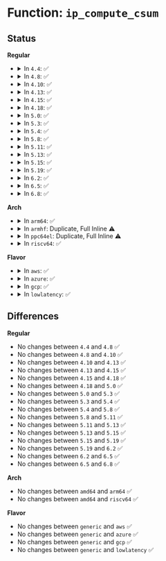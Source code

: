# Function: <code>ip_compute_csum</code>

## Status
<b>Regular</b>
<ul>
<li>
<details>
<summary>In <code>4.4</code>: ✅</summary>

```c
__sum16 ip_compute_csum(const void *buff, int len);
```

**Collision:** Unique Global

**Inline:** No

**Transformation:** False

**Instances:**

```
In arch/x86/lib/csum-partial_64.c (ffffffff813f6390)
Location: arch/x86/lib/csum-partial_64.c:143
Inline: False
Direct callers:
  - block/t10-pi.c:t10_pi_ip_fn
  - net/ipv4/igmp.c:igmpv3_sendpack
  - net/ipv4/igmp.c:igmp_send_report
  - net/ipv4/ipmr.c:pim_rcv
```
**Symbols:**

```
ffffffff813f6390-ffffffff813f63bb: ip_compute_csum (STB_GLOBAL)
```
</details>
</li>
<li>
<details>
<summary>In <code>4.8</code>: ✅</summary>

```c
__sum16 ip_compute_csum(const void *buff, int len);
```

**Collision:** Unique Global

**Inline:** No

**Transformation:** False

**Instances:**

```
In arch/x86/lib/csum-partial_64.c (ffffffff8143cf60)
Location: arch/x86/lib/csum-partial_64.c:143
Inline: False
Direct callers:
  - block/t10-pi.c:t10_pi_ip_fn
  - net/ipv4/igmp.c:igmp_send_report
  - net/ipv4/igmp.c:igmpv3_sendpack
  - net/ipv4/ipmr.c:pim_rcv
```
**Symbols:**

```
ffffffff8143cf60-ffffffff8143cf8b: ip_compute_csum (STB_GLOBAL)
```
</details>
</li>
<li>
<details>
<summary>In <code>4.10</code>: ✅</summary>

```c
__sum16 ip_compute_csum(const void *buff, int len);
```

**Collision:** Unique Global

**Inline:** No

**Transformation:** False

**Instances:**

```
In arch/x86/lib/csum-partial_64.c (ffffffff81459f00)
Location: arch/x86/lib/csum-partial_64.c:144
Inline: False
Direct callers:
  - block/t10-pi.c:t10_pi_ip_fn
  - net/ipv4/igmp.c:igmp_send_report
  - net/ipv4/igmp.c:igmpv3_sendpack
  - net/ipv4/ipmr.c:pim_rcv
```
**Symbols:**

```
ffffffff81459f00-ffffffff81459f2b: ip_compute_csum (STB_GLOBAL)
```
</details>
</li>
<li>
<details>
<summary>In <code>4.13</code>: ✅</summary>

```c
__sum16 ip_compute_csum(const void *buff, int len);
```

**Collision:** Unique Global

**Inline:** No

**Transformation:** False

**Instances:**

```
In arch/x86/lib/csum-partial_64.c (ffffffff818fba50)
Location: arch/x86/lib/csum-partial_64.c:144
Inline: False
Direct callers:
  - block/t10-pi.c:t10_pi_ip_fn
  - net/ipv4/igmp.c:igmp_send_report
  - net/ipv4/igmp.c:igmpv3_sendpack
  - net/ipv4/ipmr.c:pim_rcv
```
**Symbols:**

```
ffffffff818fba50-ffffffff818fba7b: ip_compute_csum (STB_GLOBAL)
```
</details>
</li>
<li>
<details>
<summary>In <code>4.15</code>: ✅</summary>

```c
__sum16 ip_compute_csum(const void *buff, int len);
```

**Collision:** Unique Global

**Inline:** No

**Transformation:** False

**Instances:**

```
In arch/x86/lib/csum-partial_64.c (ffffffff819828a0)
Location: arch/x86/lib/csum-partial_64.c:145
Inline: False
Direct callers:
  - block/t10-pi.c:t10_pi_ip_fn
  - net/ipv4/igmp.c:igmp_send_report
  - net/ipv4/igmp.c:igmpv3_sendpack
  - net/ipv4/ipmr.c:pim_rcv
```
**Symbols:**

```
ffffffff819828a0-ffffffff819828cb: ip_compute_csum (STB_GLOBAL)
```
</details>
</li>
<li>
<details>
<summary>In <code>4.18</code>: ✅</summary>

```c
__sum16 ip_compute_csum(const void *buff, int len);
```

**Collision:** Unique Global

**Inline:** No

**Transformation:** False

**Instances:**

```
In arch/x86/lib/csum-partial_64.c (ffffffff819dedd0)
Location: arch/x86/lib/csum-partial_64.c:145
Inline: False
Direct callers:
  - block/t10-pi.c:t10_pi_ip_fn
  - net/ipv4/igmp.c:igmp_send_report
  - net/ipv4/igmp.c:igmpv3_sendpack
  - net/ipv4/ipmr.c:pim_rcv
```
**Symbols:**

```
ffffffff819dedd0-ffffffff819dedfb: ip_compute_csum (STB_GLOBAL)
```
</details>
</li>
<li>
<details>
<summary>In <code>5.0</code>: ✅</summary>

```c
__sum16 ip_compute_csum(const void *buff, int len);
```

**Collision:** Unique Global

**Inline:** No

**Transformation:** False

**Instances:**

```
In arch/x86/lib/csum-partial_64.c (ffffffff81a19d00)
Location: arch/x86/lib/csum-partial_64.c:145
Inline: False
Direct callers:
  - block/t10-pi.c:t10_pi_ip_fn
  - net/ipv4/igmp.c:igmp_send_report
  - net/ipv4/igmp.c:igmpv3_sendpack
  - net/ipv4/ipmr.c:pim_rcv
```
**Symbols:**

```
ffffffff81a19d00-ffffffff81a19d2b: ip_compute_csum (STB_GLOBAL)
```
</details>
</li>
<li>
<details>
<summary>In <code>5.3</code>: ✅</summary>

```c
__sum16 ip_compute_csum(const void *buff, int len);
```

**Collision:** Unique Global

**Inline:** No

**Transformation:** False

**Instances:**

```
In arch/x86/lib/csum-partial_64.c (ffffffff81a89a20)
Location: arch/x86/lib/csum-partial_64.c:145
Inline: False
Direct callers:
  - block/t10-pi.c:t10_pi_ip_fn
  - net/ipv4/igmp.c:igmp_send_report
  - net/ipv4/igmp.c:igmpv3_sendpack
  - net/ipv4/ipmr.c:pim_rcv
```
**Symbols:**

```
ffffffff81a89a20-ffffffff81a89a4b: ip_compute_csum (STB_GLOBAL)
```
</details>
</li>
<li>
<details>
<summary>In <code>5.4</code>: ✅</summary>

```c
__sum16 ip_compute_csum(const void *buff, int len);
```

**Collision:** Unique Global

**Inline:** No

**Transformation:** False

**Instances:**

```
In arch/x86/lib/csum-partial_64.c (ffffffff81ac0cc0)
Location: arch/x86/lib/csum-partial_64.c:145
Inline: False
Direct callers:
  - block/t10-pi.c:t10_pi_ip_fn
  - net/ipv4/igmp.c:igmp_send_report
  - net/ipv4/igmp.c:igmpv3_sendpack
  - net/ipv4/ipmr.c:pim_rcv
```
**Symbols:**

```
ffffffff81ac0cc0-ffffffff81ac0ceb: ip_compute_csum (STB_GLOBAL)
```
</details>
</li>
<li>
<details>
<summary>In <code>5.8</code>: ✅</summary>

```c
__sum16 ip_compute_csum(const void *buff, int len);
```

**Collision:** Unique Global

**Inline:** No

**Transformation:** False

**Instances:**

```
In arch/x86/lib/csum-partial_64.c (ffffffff815fd110)
Location: arch/x86/lib/csum-partial_64.c:145
Inline: False
Direct callers:
  - block/t10-pi.c:t10_pi_type3_generate_ip
  - block/t10-pi.c:t10_pi_type1_generate_ip
  - net/ipv4/ipmr.c:pim_rcv
```
**Symbols:**

```
ffffffff815fd110-ffffffff815fd13b: ip_compute_csum (STB_GLOBAL)
```
</details>
</li>
<li>
<details>
<summary>In <code>5.11</code>: ✅</summary>

```c
__sum16 ip_compute_csum(const void *buff, int len);
```

**Collision:** Unique Global

**Inline:** No

**Transformation:** False

**Instances:**

```
In arch/x86/lib/csum-partial_64.c (ffffffff81621f10)
Location: arch/x86/lib/csum-partial_64.c:145
Inline: False
Direct callers:
  - block/t10-pi.c:t10_pi_type3_generate_ip
  - block/t10-pi.c:t10_pi_type1_generate_ip
  - net/ipv4/ip_tunnel_core.c:iptunnel_pmtud_build_icmp
  - net/ipv4/ipmr.c:pim_rcv
```
**Symbols:**

```
ffffffff81621f10-ffffffff81621f3b: ip_compute_csum (STB_GLOBAL)
```
</details>
</li>
<li>
<details>
<summary>In <code>5.13</code>: ✅</summary>

```c
__sum16 ip_compute_csum(const void *buff, int len);
```

**Collision:** Unique Global

**Inline:** No

**Transformation:** False

**Instances:**

```
In arch/x86/lib/csum-partial_64.c (ffffffff81605820)
Location: arch/x86/lib/csum-partial_64.c:145
Inline: False
Direct callers:
  - block/t10-pi.c:t10_pi_type3_generate_ip
  - block/t10-pi.c:t10_pi_type1_generate_ip
  - net/ipv4/ip_tunnel_core.c:iptunnel_pmtud_build_icmp
  - net/ipv4/ipmr.c:pim_rcv
```
**Symbols:**

```
ffffffff81605820-ffffffff8160584b: ip_compute_csum (STB_GLOBAL)
```
</details>
</li>
<li>
<details>
<summary>In <code>5.15</code>: ✅</summary>

```c
__sum16 ip_compute_csum(const void *buff, int len);
```

**Collision:** Unique Global

**Inline:** No

**Transformation:** False

**Instances:**

```
In arch/x86/lib/csum-partial_64.c (ffffffff81674110)
Location: arch/x86/lib/csum-partial_64.c:145
Inline: False
Direct callers:
  - block/t10-pi.c:t10_pi_type3_verify_ip
  - block/t10-pi.c:t10_pi_type3_generate_ip
  - block/t10-pi.c:t10_pi_type1_generate_ip
  - net/ipv4/ip_tunnel_core.c:iptunnel_pmtud_build_icmp
  - net/ipv4/ipmr.c:pim_rcv
```
**Symbols:**

```
ffffffff81674110-ffffffff8167413b: ip_compute_csum (STB_GLOBAL)
```
</details>
</li>
<li>
<details>
<summary>In <code>5.19</code>: ✅</summary>

```c
__sum16 ip_compute_csum(const void *buff, int len);
```

**Collision:** Unique Global

**Inline:** No

**Transformation:** False

**Instances:**

```
In arch/x86/lib/csum-partial_64.c (ffffffff8178e7b0)
Location: arch/x86/lib/csum-partial_64.c:119
Inline: False
Direct callers:
  - block/t10-pi.c:t10_pi_type3_verify_ip
  - block/t10-pi.c:t10_pi_type3_generate_ip
  - block/t10-pi.c:t10_pi_type1_generate_ip
  - net/ipv4/ip_tunnel_core.c:iptunnel_pmtud_build_icmp
  - net/ipv4/ipmr.c:pim_rcv
```
**Symbols:**

```
ffffffff8178e7b0-ffffffff8178e7e0: ip_compute_csum (STB_GLOBAL)
```
</details>
</li>
<li>
<details>
<summary>In <code>6.2</code>: ✅</summary>

```c
__sum16 ip_compute_csum(const void *buff, int len);
```

**Collision:** Unique Global

**Inline:** No

**Transformation:** False

**Instances:**

```
In arch/x86/lib/csum-partial_64.c (ffffffff8204c0a0)
Location: arch/x86/lib/csum-partial_64.c:119
Inline: False
Direct callers:
  - block/t10-pi.c:t10_pi_type3_verify_ip
  - block/t10-pi.c:t10_pi_type3_verify_ip
  - block/t10-pi.c:t10_pi_type3_generate_ip
  - block/t10-pi.c:t10_pi_type1_generate_ip
  - net/ipv4/ip_tunnel_core.c:iptunnel_pmtud_build_icmp
  - net/ipv4/ipmr.c:pim_rcv
```
**Symbols:**

```
ffffffff8204c0a0-ffffffff8204c0d0: ip_compute_csum (STB_GLOBAL)
```
</details>
</li>
<li>
<details>
<summary>In <code>6.5</code>: ✅</summary>

```c
__sum16 ip_compute_csum(const void *buff, int len);
```

**Collision:** Unique Global

**Inline:** No

**Transformation:** False

**Instances:**

```
In arch/x86/lib/csum-partial_64.c (ffffffff820ca990)
Location: arch/x86/lib/csum-partial_64.c:154
Inline: False
Direct callers:
  - block/t10-pi.c:t10_pi_type3_verify_ip
  - block/t10-pi.c:t10_pi_type3_verify_ip
  - block/t10-pi.c:t10_pi_type3_generate_ip
  - block/t10-pi.c:t10_pi_type1_generate_ip
  - net/ipv4/ipmr.c:pim_rcv
```
**Symbols:**

```
ffffffff820ca990-ffffffff820ca9c0: ip_compute_csum (STB_GLOBAL)
```
</details>
</li>
<li>
<details>
<summary>In <code>6.8</code>: ✅</summary>

```c
__sum16 ip_compute_csum(const void *buff, int len);
```

**Collision:** Unique Global

**Inline:** No

**Transformation:** False

**Instances:**

```
In arch/x86/lib/csum-partial_64.c (ffffffff821a51d0)
Location: arch/x86/lib/csum-partial_64.c:119
Inline: False
Direct callers:
  - block/t10-pi.c:t10_pi_type3_verify_ip
  - block/t10-pi.c:t10_pi_type3_verify_ip
  - block/t10-pi.c:t10_pi_type3_generate_ip
  - block/t10-pi.c:t10_pi_type1_generate_ip
  - net/ipv4/ipmr.c:pim_rcv
```
**Symbols:**

```
ffffffff821a51d0-ffffffff821a5200: ip_compute_csum (STB_GLOBAL)
```
</details>
</li>
</ul>
<b>Arch</b>
<ul>
<li>
<details>
<summary>In <code>arm64</code>: ✅</summary>

```c
__sum16 ip_compute_csum(const void *buff, int len);
```

**Collision:** Unique Global

**Inline:** No

**Transformation:** False

**Instances:**

```
In lib/checksum.c (ffff800010662288)
Location: lib/checksum.c:142
Inline: False
Direct callers:
  - block/t10-pi.c:t10_pi_ip_fn
  - net/ipv4/igmp.c:igmp_send_report
  - net/ipv4/igmp.c:igmpv3_sendpack
  - net/ipv4/ipmr.c:pim_rcv
```
**Symbols:**

```
ffff800010662288-ffff8000106622a0: ip_compute_csum (STB_GLOBAL)
```
</details>
</li>
<li>
<details>
<summary>In <code>armhf</code>: Duplicate, Full Inline ⚠️</summary>

**Collision:** Static Duplication

**Inline:** Full

**Transformation:** False

**Instances:**

```
In block/t10-pi.c (c07c64f4)
Location: arch/arm/include/asm/checksum.h:137
Inline: True
Inline callers:
  - block/t10-pi.c:t10_pi_ip_fn
```
```
In net/ipv4/igmp.c (c0dbb91c)
Location: arch/arm/include/asm/checksum.h:137
Inline: True
Inline callers:
  - net/ipv4/igmp.c:igmp_send_report
  - net/ipv4/igmp.c:igmpv3_sendpack
```
```
In net/ipv4/ipmr.c (c0dd706c)
Location: arch/arm/include/asm/checksum.h:137
Inline: True
Inline callers:
  - net/ipv4/ipmr.c:pim_rcv
```
</details>
</li>
<li>
<details>
<summary>In <code>ppc64el</code>: Duplicate, Full Inline ⚠️</summary>

**Collision:** Static Duplication

**Inline:** Full

**Transformation:** False

**Instances:**

```
In block/t10-pi.c (c0000000007be3ac)
Location: arch/powerpc/include/asm/checksum.h:204
Inline: True
Inline callers:
  - block/t10-pi.c:t10_pi_ip_fn
```
```
In net/ipv4/igmp.c (c000000000dc5e7c)
Location: arch/powerpc/include/asm/checksum.h:204
Inline: True
Inline callers:
  - net/ipv4/igmp.c:igmp_send_report
  - net/ipv4/igmp.c:igmpv3_sendpack
```
```
In net/ipv4/ipmr.c (c000000000de768c)
Location: arch/powerpc/include/asm/checksum.h:204
Inline: True
Inline callers:
  - net/ipv4/ipmr.c:pim_rcv
```
</details>
</li>
<li>
<details>
<summary>In <code>riscv64</code>: ✅</summary>

```c
__sum16 ip_compute_csum(const void *buff, int len);
```

**Collision:** Unique Global

**Inline:** No

**Transformation:** False

**Instances:**

```
In lib/checksum.c (ffffffe00048eb88)
Location: lib/checksum.c:142
Inline: False
Direct callers:
  - block/t10-pi.c:t10_pi_ip_fn
  - net/ipv4/igmp.c:igmp_send_report
  - net/ipv4/igmp.c:igmpv3_sendpack
  - net/ipv4/ipmr.c:pim_rcv
```
**Symbols:**

```
ffffffe00048eb88-ffffffe00048eba8: ip_compute_csum (STB_GLOBAL)
```
</details>
</li>
</ul>
<b>Flavor</b>
<ul>
<li>
<details>
<summary>In <code>aws</code>: ✅</summary>

```c
__sum16 ip_compute_csum(const void *buff, int len);
```

**Collision:** Unique Global

**Inline:** No

**Transformation:** False

**Instances:**

```
In arch/x86/lib/csum-partial_64.c (ffffffff81a5fb10)
Location: arch/x86/lib/csum-partial_64.c:145
Inline: False
Direct callers:
  - block/t10-pi.c:t10_pi_ip_fn
  - net/ipv4/igmp.c:igmp_send_report
  - net/ipv4/igmp.c:igmpv3_sendpack
  - net/ipv4/ipmr.c:pim_rcv
```
**Symbols:**

```
ffffffff81a5fb10-ffffffff81a5fb3b: ip_compute_csum (STB_GLOBAL)
```
</details>
</li>
<li>
<details>
<summary>In <code>azure</code>: ✅</summary>

```c
__sum16 ip_compute_csum(const void *buff, int len);
```

**Collision:** Unique Global

**Inline:** No

**Transformation:** False

**Instances:**

```
In arch/x86/lib/csum-partial_64.c (ffffffff81a1cbe0)
Location: arch/x86/lib/csum-partial_64.c:145
Inline: False
Direct callers:
  - block/t10-pi.c:t10_pi_ip_fn
  - net/ipv4/igmp.c:igmp_send_report
  - net/ipv4/igmp.c:igmpv3_sendpack
  - net/ipv4/ipmr.c:pim_rcv
```
**Symbols:**

```
ffffffff81a1cbe0-ffffffff81a1cc0b: ip_compute_csum (STB_GLOBAL)
```
</details>
</li>
<li>
<details>
<summary>In <code>gcp</code>: ✅</summary>

```c
__sum16 ip_compute_csum(const void *buff, int len);
```

**Collision:** Unique Global

**Inline:** No

**Transformation:** False

**Instances:**

```
In arch/x86/lib/csum-partial_64.c (ffffffff81acbf00)
Location: arch/x86/lib/csum-partial_64.c:145
Inline: False
Direct callers:
  - block/t10-pi.c:t10_pi_ip_fn
  - net/ipv4/igmp.c:igmp_send_report
  - net/ipv4/igmp.c:igmpv3_sendpack
  - net/ipv4/ipmr.c:pim_rcv
```
**Symbols:**

```
ffffffff81acbf00-ffffffff81acbf2b: ip_compute_csum (STB_GLOBAL)
```
</details>
</li>
<li>
<details>
<summary>In <code>lowlatency</code>: ✅</summary>

```c
__sum16 ip_compute_csum(const void *buff, int len);
```

**Collision:** Unique Global

**Inline:** No

**Transformation:** False

**Instances:**

```
In arch/x86/lib/csum-partial_64.c (ffffffff81ad8450)
Location: arch/x86/lib/csum-partial_64.c:145
Inline: False
Direct callers:
  - block/t10-pi.c:t10_pi_ip_fn
  - net/ipv4/igmp.c:igmp_send_report
  - net/ipv4/igmp.c:igmpv3_sendpack
  - net/ipv4/ipmr.c:pim_rcv
```
**Symbols:**

```
ffffffff81ad8450-ffffffff81ad847b: ip_compute_csum (STB_GLOBAL)
```
</details>
</li>
</ul>

## Differences
<b>Regular</b>
<ul>
<li>
No changes between <code>4.4</code> and <code>4.8</code> ✅
</li>
<li>
No changes between <code>4.8</code> and <code>4.10</code> ✅
</li>
<li>
No changes between <code>4.10</code> and <code>4.13</code> ✅
</li>
<li>
No changes between <code>4.13</code> and <code>4.15</code> ✅
</li>
<li>
No changes between <code>4.15</code> and <code>4.18</code> ✅
</li>
<li>
No changes between <code>4.18</code> and <code>5.0</code> ✅
</li>
<li>
No changes between <code>5.0</code> and <code>5.3</code> ✅
</li>
<li>
No changes between <code>5.3</code> and <code>5.4</code> ✅
</li>
<li>
No changes between <code>5.4</code> and <code>5.8</code> ✅
</li>
<li>
No changes between <code>5.8</code> and <code>5.11</code> ✅
</li>
<li>
No changes between <code>5.11</code> and <code>5.13</code> ✅
</li>
<li>
No changes between <code>5.13</code> and <code>5.15</code> ✅
</li>
<li>
No changes between <code>5.15</code> and <code>5.19</code> ✅
</li>
<li>
No changes between <code>5.19</code> and <code>6.2</code> ✅
</li>
<li>
No changes between <code>6.2</code> and <code>6.5</code> ✅
</li>
<li>
No changes between <code>6.5</code> and <code>6.8</code> ✅
</li>
</ul>
<b>Arch</b>
<ul>
<li>
No changes between <code>amd64</code> and <code>arm64</code> ✅
</li>
<li>
No changes between <code>amd64</code> and <code>riscv64</code> ✅
</li>
</ul>
<b>Flavor</b>
<ul>
<li>
No changes between <code>generic</code> and <code>aws</code> ✅
</li>
<li>
No changes between <code>generic</code> and <code>azure</code> ✅
</li>
<li>
No changes between <code>generic</code> and <code>gcp</code> ✅
</li>
<li>
No changes between <code>generic</code> and <code>lowlatency</code> ✅
</li>
</ul>
